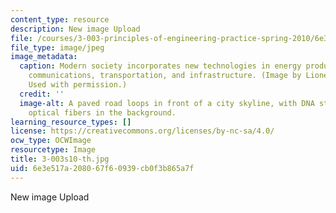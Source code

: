 ```yaml
---
content_type: resource
description: New image Upload
file: /courses/3-003-principles-of-engineering-practice-spring-2010/6e3e517a208067f60939cb0f3b865a7f_3-003s10-th.jpg
file_type: image/jpeg
image_metadata:
  caption: Modern society incorporates new technologies in energy production, bioengineering,
    communications, transportation, and infrastructure. (Image by Lionel Kimerling.
    Used with permission.)
  credit: ''
  image-alt: A paved road loops in front of a city skyline, with DNA strands and glowing
    optical fibers in the background.
learning_resource_types: []
license: https://creativecommons.org/licenses/by-nc-sa/4.0/
ocw_type: OCWImage
resourcetype: Image
title: 3-003s10-th.jpg
uid: 6e3e517a-2080-67f6-0939-cb0f3b865a7f
---
```

New image Upload